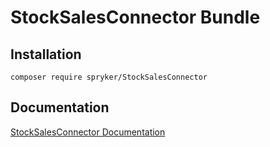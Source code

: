 # StockSalesConnector Bundle

## Installation

```
composer require spryker/StockSalesConnector
```

## Documentation

[StockSalesConnector Documentation](https://spryker.github.io/stock-sales-connector/index.html)




